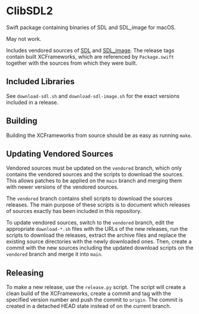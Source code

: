 # ClibSDL2

Swift package containing binaries of SDL and SDL_image for macOS.

May not work.

Includes vendored sources of [SDL](https://github.com/libsdl-org/SDL) and 
[SDL_image](https://github.com/libsdl-org/SDL_image). The release tags contain 
built XCFrameworks, which are referenced by `Package.swift` together with the
sources from which they were built.


## Included Libraries

See `download-sdl.sh` and `download-sdl-image.sh` for the exact versions 
included in a release.


## Building

Building the XCFrameworks from source should be as easy as running `make`.


## Updating Vendored Sources

Vendored sources must be updated on the `vendored` branch, which only contains 
the vendored sources and the scripts to download the sources. This allows 
patches to be applied on the `main` branch and merging them with newer 
versions of the vendored sources.

The `vendored` branch contains shell scripts to download the sources releases. 
The main purpose of these scripts is to document which releases of sources 
exactly has been included in this repository.

To update vendored sources, switch to the `vendored` branch, edit the 
appropriate `download-*.sh` files with the URLs of the new releases, run the 
scripts to download the releases, extract the archive files and replace the 
existing source directories with the newly downloaded ones. Then, create a 
commit with the new sources including the updated download scripts on the 
`vendored` branch and merge it into `main`.


## Releasing

To make a new release, use the `release.py` script. The script will create a 
clean build of the XCFrameworks, create a commit and tag with the specified 
version number and push the commit to `origin`. The commit is created in a 
detached HEAD state instead of on the current branch.
